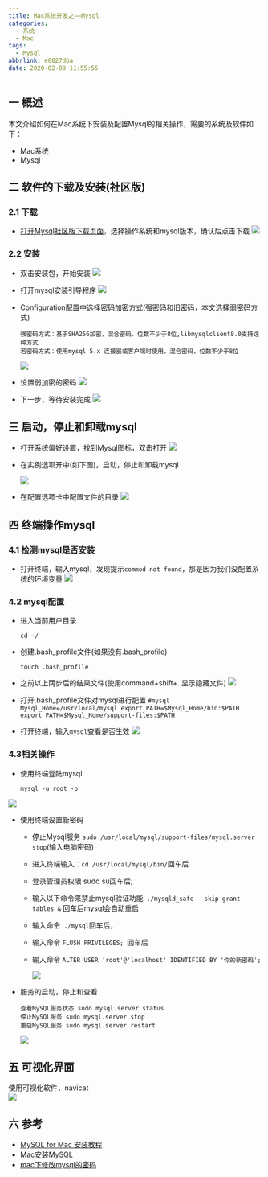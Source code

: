 ```yaml
---
title: Mac系统开发之——Mysql
categories:
  - 系统
  - Mac
tags:
  - Mysql
abbrlink: e0027d6a
date: 2020-02-09 11:55:55
---
```

## 一 概述

本文介绍如何在Mac系统下安装及配置Mysql的相关操作，需要的系统及软件如下：  

* Mac系统
* Mysql

<!--more-->

## 二 软件的下载及安装(社区版)
### 2.1 下载
* [打开Mysql社区版下载页面][1]，选择操作系统和mysql版本，确认后点击下载
![][10]
### 2.2 安装

* 双击安装包，开始安装
  ![][11]

* 打开mysql安装引导程序
  ![][12]

* Configuration配置中选择密码加密方式(强密码和旧密码，本文选择弱密码方式)

  ```
  强密码方式：基于SHA256加密，混合密码，位数不少于8位,libmysqlclient8.0支持这种方式
  若密码方式：使用mysql 5.x 连接器或客户端时使用，混合密码，位数不少于8位
  ```

  ![][13]
* 设置弱加密的密码
![][14]
* 下一步，等待安装完成
![][15]

## 三 启动，停止和卸载mysql
* 打开系统偏好设置，找到Mysql图标，双击打开
![][16]

* 在实例选项开中(如下图)，启动，停止和卸载mysql 

  ![][17]
* 在配置选项卡中配置文件的目录
![][18]

## 四 终端操作mysql

### 4.1 检测mysql是否安装

* 打开终端，输入mysql，发现提示`commod not found`，那是因为我们没配置系统的环境变量
![][19]
### 4.2 mysql配置

* 进入当前用户目录

  `cd ~/`

* 创建.bash_profile文件(如果没有.bash_profile)

  `touch .bash_profile`

* 之前以上两步后的结果文件(使用command+shift+. 显示隐藏文件)
  ![][7]

* 打开.bash_profile文件对mysql进行配置
  `#mysql
Mysql_Home=/usr/local/mysql
export PATH=$Mysql_Home/bin:$PATH
export PATH=$Mysql_Home/support-files:$PATH
  `

* 打开终端，输入`mysql`查看是否生效
![][20]
### 4.3相关操作
* 使用终端登陆mysql

  ```
  mysql -u root -p
  ```
![][21]

* 使用终端设置新密码

  - 停止Mysql服务 `sudo /usr/local/mysql/support-files/mysql.server stop`(输入电脑密码)
  - 进入终端输入：`cd /usr/local/mysql/bin/`回车后
  - 登录管理员权限 sudo su回车后;
  - 输入以下命令来禁止mysql验证功能` ./mysqld_safe --skip-grant-tables &` 回车后mysql会自动重启
  - 输入命令` ./mysql`回车后，
  - 输入命令 `FLUSH PRIVILEGES; `回车后
  - 输入命令 `ALTER USER 'root'@'localhost' IDENTIFIED BY '你的新密码';`

	![][22]

* 服务的启动，停止和查看

  ```
  查看MySQL服务状态 sudo mysql.server status
  停止MySQL服务 sudo mysql.server stop
  重启MySQL服务 sudo mysql.server restart
  ```

  ![][23]

## 五 可视化界面
使用可视化软件，navicat   
![][24]

## 六 参考
* [MySQL for Mac 安装教程][2]
* [Mac安装MySQL][3]
* [mac下修改mysql的密码][4]


[1]:https://dev.mysql.com/downloads/mysql/
[2]:https://www.jianshu.com/p/199492627ccc
[3]:https://www.cnblogs.com/nickchen121/p/11145123.html
[4]:https://blog.csdn.net/pariese/article/details/77527813


[7]:https://cdn.jsdelivr.net/gh/PGzxc/CDN/blog-image/java-config-bash-profile.png
[10]:https://cdn.jsdelivr.net/gh/PGzxc/CDN/blog-image/mysql-webpage-download.png
[11]:https://cdn.jsdelivr.net/gh/PGzxc/CDN/blog-image/mysql-install-click-open.png
[12]:https://cdn.jsdelivr.net/gh/PGzxc/CDN/blog-image/mysql-install-yindao.png
[13]:https://cdn.jsdelivr.net/gh/PGzxc/CDN/blog-image/mysql-install-configuration.png
[14]:https://cdn.jsdelivr.net/gh/PGzxc/CDN/blog-image/mysql-install-weak-password.png
[15]:https://cdn.jsdelivr.net/gh/PGzxc/CDN/blog-image/mysql-install-finish.png
[16]:https://cdn.jsdelivr.net/gh/PGzxc/CDN/blog-image/mysql-setting-open.png
[17]:https://cdn.jsdelivr.net/gh/PGzxc/CDN/blog-image/mysql-config-start-stop-uninstall.png
[18]:https://cdn.jsdelivr.net/gh/PGzxc/CDN/blog-image/mysql-setting-configuration.png
[19]:https://cdn.jsdelivr.net/gh/PGzxc/CDN/blog-image/mysql-terminal-not-found.png
[20]:https://cdn.jsdelivr.net/gh/PGzxc/CDN/blog-image/mysql-terminal-config.png
[21]:https://cdn.jsdelivr.net/gh/PGzxc/CDN/blog-image/mysql-terminal-login.png
[22]:https://cdn.jsdelivr.net/gh/PGzxc/CDN/blog-image/mysql-terminal-modify-password.png
[23]:https://cdn.jsdelivr.net/gh/PGzxc/CDN/blog-image/mysql-service-status-download-restart.png
[24]:https://cdn.jsdelivr.net/gh/PGzxc/CDN/blog-image/mysql-navicat-premium.png